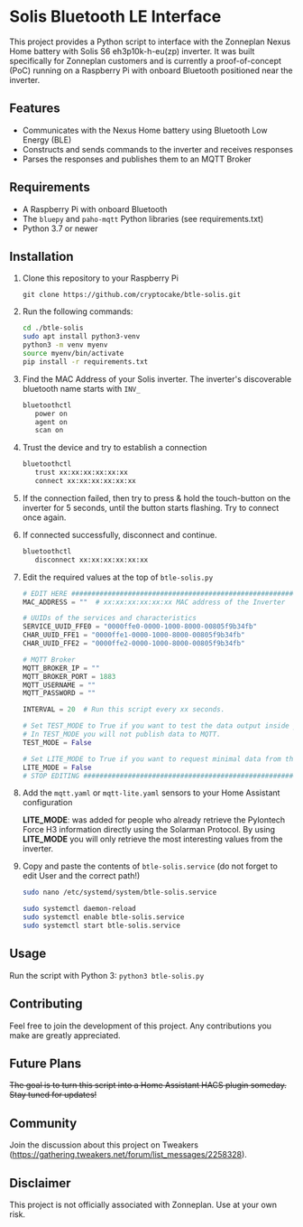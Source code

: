 # Solis Bluetooth LE Interface

This project provides a Python script to interface with the Zonneplan Nexus Home battery with Solis S6 eh3p10k-h-eu(zp) inverter. It was built specifically for Zonneplan customers and is currently a proof-of-concept (PoC) running on a Raspberry Pi with onboard Bluetooth positioned near the inverter.

## Features

- Communicates with the Nexus Home battery using Bluetooth Low Energy (BLE)
- Constructs and sends commands to the inverter and receives responses
- Parses the responses and publishes them to an MQTT Broker

## Requirements

- A Raspberry Pi with onboard Bluetooth
- The `bluepy` and `paho-mqtt` Python libraries (see requirements.txt)
- Python 3.7 or newer

## Installation

1. Clone this repository to your Raspberry Pi
   
   `git clone https://github.com/cryptocake/btle-solis.git`
   

2. Run the following commands:
   ```bash
   cd ./btle-solis
   sudo apt install python3-venv
   python3 -m venv myenv
   source myenv/bin/activate
   pip install -r requirements.txt
   ```
3. Find the MAC Address of your Solis inverter. The inverter's discoverable bluetooth name starts with `INV_`
   ```bash
   bluetoothctl
      power on
      agent on
      scan on
   ```
   
4. Trust the device and try to establish a connection
   ```bash
   bluetoothctl
      trust xx:xx:xx:xx:xx:xx
      connect xx:xx:xx:xx:xx:xx
   ```
   
5. If the connection failed, then try to press & hold the touch-button on the inverter for 5 seconds, until the button 
   starts flashing. Try to connect once again.
   

6. If connected successfully, disconnect and continue.
   ```bash
   bluetoothctl
      disconnect xx:xx:xx:xx:xx:xx
   ```
7. Edit the required values at the top of `btle-solis.py`
   ```python
   # EDIT HERE ############################################################################
   MAC_ADDRESS = ""  # xx:xx:xx:xx:xx:xx MAC address of the Inverter
   
   # UUIDs of the services and characteristics
   SERVICE_UUID_FFE0 = "0000ffe0-0000-1000-8000-00805f9b34fb"
   CHAR_UUID_FFE1 = "0000ffe1-0000-1000-8000-00805f9b34fb"
   CHAR_UUID_FFE2 = "0000ffe2-0000-1000-8000-00805f9b34fb"
   
   # MQTT Broker
   MQTT_BROKER_IP = ""
   MQTT_BROKER_PORT = 1883
   MQTT_USERNAME = ""
   MQTT_PASSWORD = ""
   
   INTERVAL = 20  # Run this script every xx seconds.
   
   # Set TEST_MODE to True if you want to test the data output inside your terminal first.
   # In TEST_MODE you will not publish data to MQTT.
   TEST_MODE = False
   
   # Set LITE_MODE to True if you want to request minimal data from the inverter, see mqtt-lite.yaml.
   LITE_MODE = False
   # STOP EDITING #########################################################################
   ```
8. Add the `mqtt.yaml` or `mqtt-lite.yaml` sensors to your Home Assistant configuration
   
   **LITE_MODE**: was added for people who already retrieve the Pylontech Force H3 information directly using the 
   Solarman Protocol. By using **LITE_MODE** you will only retrieve the most interesting values from the inverter.
   

9. Copy and paste the contents of `btle-solis.service` (do not forget to edit User and the correct path!)
   ```bash
   sudo nano /etc/systemd/system/btle-solis.service
   ```

   ```bash
   sudo systemctl daemon-reload
   sudo systemctl enable btle-solis.service
   sudo systemctl start btle-solis.service
   ```


## Usage

Run the script with Python 3: `python3 btle-solis.py`

## Contributing

Feel free to join the development of this project. Any contributions you make are greatly appreciated.

## Future Plans

~~The goal is to turn this script into a Home Assistant HACS plugin someday. Stay tuned for updates!~~

## Community

Join the discussion about this project on Tweakers (https://gathering.tweakers.net/forum/list_messages/2258328).

## Disclaimer

This project is not officially associated with Zonneplan. Use at your own risk.
